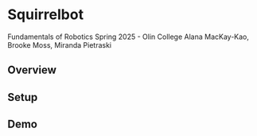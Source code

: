 # Squirrelbot

Fundamentals of Robotics Spring 2025 - Olin College
Alana MacKay-Kao, Brooke Moss, Miranda Pietraski

## Overview

## Setup

## Demo
